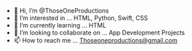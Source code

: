 - 👋 Hi, I’m @ThoseOneProductions
- 👀 I’m interested in ... HTML, Python, Swift, CSS
- 🌱 I’m currently learning ... HTML
- 💞️ I’m looking to collaborate on ... App Development Projects
- 📫 How to reach me ... Thoseoneproductions@gmail.com

<!---
ThoseOneProductions/ThoseOneProductions is a ✨ special ✨ repository because its `README.md` (this file) appears on your GitHub profile.
You can click the Preview link to take a look at your changes.
--->
